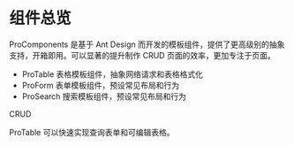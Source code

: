 # 组件总览

ProComponents 是基于 Ant Design 而开发的模板组件，提供了更高级别的抽象支持，开箱即用。可以显著的提升制作 CRUD 页面的效率，更加专注于页面。


- ProTable 表格模板组件，抽象网络请求和表格格式化
- ProForm 表单模板组件，预设常见布局和行为
- ProSearch 搜索模板组件，预设常见布局和行为

CRUD

ProTable 可以快速实现查询表单和可编辑表格。